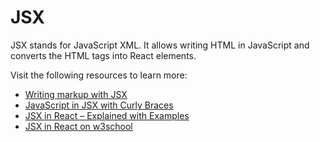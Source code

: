 # JSX

JSX stands for JavaScript XML. It allows writing HTML in JavaScript and converts the HTML tags into React elements.

Visit the following resources to learn more:

- [Writing markup with JSX](https://react.dev/learn/writing-markup-with-jsx)
- [JavaScript in JSX with Curly Braces](https://react.dev/learn/javascript-in-jsx-with-curly-braces)
- [JSX in React – Explained with Examples](https://www.freecodecamp.org/news/jsx-in-react-introduction/)
- [JSX in React on w3school](https://www.w3schools.com/react/react_jsx.asp)

